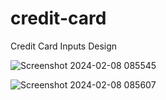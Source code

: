 # credit-card
Credit Card Inputs Design

![Screenshot 2024-02-08 085545](https://github.com/eminekkarabulut/credit-card/assets/46875332/78e215a1-3169-479c-9d35-57e3e82b65a8)

![Screenshot 2024-02-08 085607](https://github.com/eminekkarabulut/credit-card/assets/46875332/91cc51f7-e5b1-4fd6-bd7b-402e9492f6f0)
